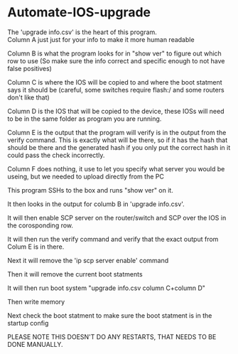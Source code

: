 # Automate-IOS-upgrade

The 'upgrade info.csv' is the heart of this program.  
Column A just just for your info to make it more human readable

Column B is what the program looks for in "show ver" to figure out which row to use (So make sure the info correct and specific enough to not have false positives)

Column C is where the IOS will be copied to and where the boot statment says it should be (careful, some switches require flash:/ and some routers don't like that)

Column D is the IOS that will be copied to the device, these IOSs will need to be in the same folder as program you are running.

Column E is the output that the program will verify is in the output from the verify command.  This is exactly what will be there, so if it has the hash that should be there and the generated hash if you only put the correct hash in it could pass the check incorrectly.

Column F does nothing, it use to let you specify what server you would be useing, but we needed to upload directly from the PC

This program SSHs to the box and runs "show ver" on it.  

It then looks in the output for columb B in 'upgrade info.csv'.  

It will then enable SCP server on the router/switch and SCP over the IOS in the corosponding row.  

It will then run the verify command and verify that the exact output from Colum E is in there.

Next it will remove the 'ip scp server enable' command

Then it will remove the current boot statments

It will then run boot system "upgrade info.csv column C+column D"

Then write memory

Next check the boot statment to make sure the boot statment is in the startup config

PLEASE NOTE THIS DOESN'T DO ANY RESTARTS, THAT NEEDS TO BE DONE MANUALLY.
